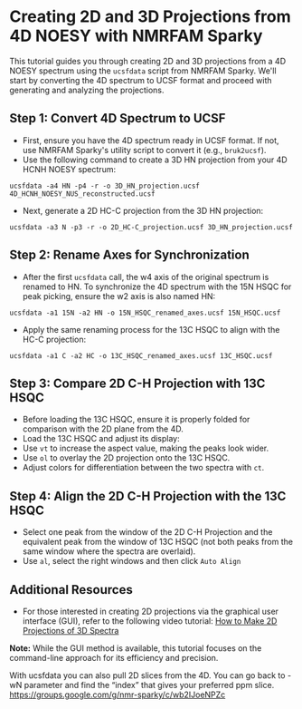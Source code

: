 # Creating 2D and 3D Projections from 4D NOESY with NMRFAM Sparky

This tutorial guides you through creating 2D and 3D projections from a 4D NOESY spectrum using the `ucsfdata` script from NMRFAM Sparky. We'll start by converting the 4D spectrum to UCSF format and proceed with generating and analyzing the projections.

## Step 1: Convert 4D Spectrum to UCSF

- First, ensure you have the 4D spectrum ready in UCSF format. If not, use NMRFAM Sparky's utility script to convert it (e.g., `bruk2ucsf`).
- Use the following command to create a 3D HN projection from your 4D HCNH NOESY spectrum:

```shell
ucsfdata -a4 HN -p4 -r -o 3D_HN_projection.ucsf 4D_HCNH_NOESY_NUS_reconstructed.ucsf
```

- Next, generate a 2D HC-C projection from the 3D HN projection:

```shell
ucsfdata -a3 N -p3 -r -o 2D_HC-C_projection.ucsf 3D_HN_projection.ucsf
```


## Step 2: Rename Axes for Synchronization

- After the first `ucsfdata` call, the w4 axis of the original spectrum is renamed to HN. To synchronize the 4D spectrum with the 15N HSQC for peak picking, ensure the w2 axis is also named HN:

```shell
ucsfdata -a1 15N -a2 HN -o 15N_HSQC_renamed_axes.ucsf 15N_HSQC.ucsf
```

- Apply the same renaming process for the 13C HSQC to align with the HC-C projection:

```shell
ucsfdata -a1 C -a2 HC -o 13C_HSQC_renamed_axes.ucsf 13C_HSQC.ucsf
```


## Step 3: Compare 2D C-H Projection with 13C HSQC

- Before loading the 13C HSQC, ensure it is properly folded for comparison with the 2D plane from the 4D.
- Load the 13C HSQC and adjust its display:
- Use `vt` to increase the aspect value, making the peaks look wider.
- Use `ol` to overlay the 2D projection onto the 13C HSQC.
- Adjust colors for differentiation between the two spectra with `ct`.

## Step 4: Align the 2D C-H Projection with the 13C HSQC

- Select one peak from the window of the 2D C-H Projection and the equivalent peak from the window of 13C HSQC (not both peaks from the same window where the spectra are overlaid).
- Use `al`, select the right windows and then click `Auto Align`

## Additional Resources

- For those interested in creating 2D projections via the graphical user interface (GUI), refer to the following video tutorial: [How to Make 2D Projections of 3D Spectra](https://www.youtube.com/watch?v=KyfyS5inLwI)

**Note:** While the GUI method is available, this tutorial focuses on the command-line approach for its efficiency and precision.


With ucsfdata you can also pull 2D slices from the 4D. You can go back to -wN parameter and find the “index” that gives your preferred ppm slice.
https://groups.google.com/g/nmr-sparky/c/wb2IJoeNPZc
